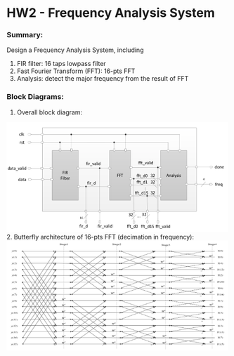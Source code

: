 # HW2 - Frequency Analysis System

### Summary:  
Design a Frequency Analysis System, including  
1. FIR filter: 16 taps lowpass filter 
2. Fast Fourier Transform (FFT): 16-pts FFT  
3. Analysis: detect the major frequency from the result of FFT

### Block Diagrams:  
1. Overall block diagram:
<img src=https://github.com/02stevenyang850527/CVSD/blob/master/pics/hw2.png alt="hw2_1" width=550 height=250>  
2. Butterfly architecture of 16-pts FFT (decimation in frequency):
<img src=https://github.com/02stevenyang850527/CVSD/blob/master/pics/hw2_2.png alt="hw2_2" width=550 height=250>  


